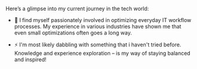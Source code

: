 Here’s a glimpse into my current journey in the tech world:

- 🌱 I find myself passionately involved in optimizing everyday IT workflow processes. My experience in various industries have shown me that even small optimizations often goes a long way.

- ⚡ I'm most likely dabbling with something that i haven't tried before. Knowledge and experience exploration – is my way of staying balanced and inspired!
